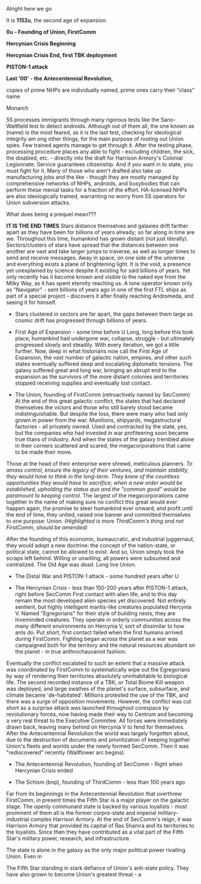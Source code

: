 Alright here we go

It is **1152u**, the second age of expansion.







**0u - Founding of Union, FirstComm**

**Hercynian Crisis Beginning**

**Hercynian Crisis End, first TBK deployment**

**PISTON-1 attack**

**Last '00' - the Antecentennial Revolution,**

copies of prime NHPs are individually named, prime ones carry their "class" name


Monarch

5S processes immigrants through many rigorous tests like the Sano-Waltfield test to detect androids. Although out of them all, the one known as (name) is the most feared, as it is the last test, checking for ideological integrity am ong other things, for the main purpose of rooting out Union spies. Few trained agents manage to get through it. After the testing phase, processing procedure places any able to fight - excluding children, the sick, the disabled, etc. - directly into the draft for Harrison Armory's Colonial Legionnate. Service guarantees citizenship. And if you want in to state, you must fight for it. Many of those who aren't drafted also take up manufacturing jobs and the like - though they are mostly managed by comprehensive networks of NHPs, androids, and busybodies that can perform these menial tasks for a fraction of the effort. HA-licensed NHPs are also ideologically trained, warranting no worry from 5S operators for Union subversion attacks.


What does being a prequel mean???

**IT IS THE END TIMES**
Stars distance themselves and galaxies drift farther apart as they have been for billions of years already; so far along in time are we.
Throughout this time, humankind has grown distant (not just literally). Sectors/clusters of stars have spread that the distances between one another are vast and take larger jumps to traverse, as well as longer times to send and receive messages. Away in space, on one side of the universe and everything exists a plane of brightening light. It is the void, a presence yet unexplained by science despite it existing for said billions of years. Yet only recently has it become known and visible to the naked eye from the Milky Way, as it has spent eternity reaching us. A lone operator known only as "Navigator" - sent billions of years ago in one of the first FTL ships as part of a special project - discovers it after finally reaching Andromeda, and seeing it for himself. 

- Stars clustered in sectors are far apart, the gaps between them large as cosmic drift has progressed through billions of years.




- First Age of Expansion - some time before U
Long, long before this took place, humankind had undergone war, collapse, struggle - but ultimately progressed slowly and steadily. With every iteration, we got a little further. Now, deep in what historians now call the First Age of Expansion, the vast number of galactic nation, empires, and other such states eventually suffered deep and escalating diplomatic tensions. The galaxy suffered great and long war, bringing an abrupt end to the expansion as the survivors of the more distant colonies and territories stopped receiving supplies and eventually lost contact.

- The Union, founding of FirstComm (retroactively named by SecComm)
At the end of this great galactic conflict, the states that had declared themselves the victors and those who still barely stood became indistinguishable. But despite the loss, there were many who had only grown in power from the war. Munitions, shipyards, megastructural factories - all privately owned. Used and contracted by the state, yes, but the companies who had invested in war profiteering soon became true titans of industry. And when the states of the galaxy trembled alone in their corners scattered and scared, the megacorporations that came to be made their move.

Those at the head of their enterprise were shrewd, meticulous planners. *To amass control, ensure the legacy of their ventures, and maintain stability, they would have to think in the long-term. They knew of the countless opportunities they would have to sacrifice; when a new order would be established, upholding the status quo and the "common good" would be paramount to keeping control.* The largest of the megacorporations came together in the name of making sure no conflict this great would ever happen again, the promise to steer humankind ever onward, and profit until the end of time, they united, raised one banner and committed themselves to one purpose: Union. *(Highlighted is more ThirdComm's thing and not FirstComm, should be amended)*

After the founding of this economic, bureaucratic, and industrial juggernaut, they would adopt a new doctrine: the concept of the nation-state, or political state, cannot be allowed to exist. And so, Union simply took the scraps left behind. Willing or unwilling, all powers were subsumed and centralized. The Old Age was dead. Long live Union.

- The Distal War and PISTON-1 attack - some hundred years after U


- The Hercynian Crisis - less than 150-200 years after PISTON-1 attack, right before SecComm
First contact with alien life, and to this day remain the most developed alien species yet discovered. Not entirely sentient, but highly intelligent mantis-like creatures populated Hercynia V. Named "Egregorians" for their style of building nests, they are hiveminded creatures. They operate in orderly communities across the many different environments on Hercynia V, sort of dissimilar to how ants do. Put short, first contact failed when the first humans arrived during FirstComm. Fighting began across the planet as a war was campaigned both for the territory and the natural resources abundant on the planet - in true anthrochauvanist fashion.

Eventually the conflict escalated to such an extent that a massive attack was coordinated by FirstComm to systematically wipe out the Egregorians by way of rendering their territories absolutely uninhabitable to biological life. The second recorded instance of a TBK, or Total Biome Kill weapon was deployed, and large swathes of the planet's surface, subsurface, and climate became 'de-habitated'. Millions protested the use of the TBK, and there was a surge of opposition movements. However, the conflict was cut short as a surprise attack was launched throughout corespace by revolutionary forces, now having made their way to Centrum and becoming a very real threat to the Executive Commitee. All forces were immediately drawn back, leaving many behind on Hercynia V to fend for themselves. After the Antecentennial Revolution the world was largely forgotten about, due to the destruction of documents and prioritization of keeping together Union's fleets and worlds under the newly formed SecComm. Then it was "rediscovered" recently (Wallflower arc begins).

- The Antecentennial Revolution, founding of SecComm - Right when Hercynian Crisis ended


- The Schism (bnp), founding of ThirdComm - less than 100 years ago

Far from its beginnings in the Antecentennial Revolution that overthrew FirstComm, in present times the Fifth Star is a major player on the galactic stage. The openly communard state is backed by various loyalists - most prominent of them all is the former corpro-state and imperial military-industrial complex Harrison Armory. At the end of SecComm's reign, it was Harrison Armory that provided its capital of Ras Shamra and its territories to the loyalists. Since then they have contributed as a vital part of the Fifth Star's military power, research, and infrastructure.

The state is alone in the galaxy as the only major political power rivalling Union. Even in 

The Fifth Star standing in stark defiance of Union's anti-state policy. They have also grown to become Union's greatest threat - a 
 
